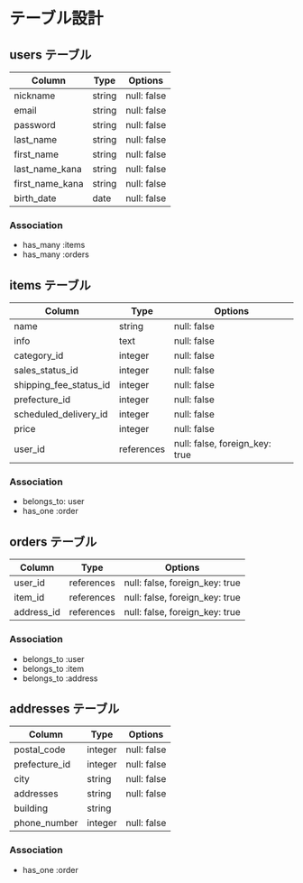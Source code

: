 # テーブル設計

## users テーブル

| Column          | Type    | Options     |
| --------------- | ------- | ----------- |
| nickname        | string  | null: false |
| email           | string  | null: false |
| password        | string  | null: false |
| last_name       | string  | null: false |
| first_name      | string  | null: false |
| last_name_kana  | string  | null: false |
| first_name_kana | string  | null: false |
| birth_date      | date    | null: false |


### Association

- has_many :items
- has_many :orders

## items テーブル

| Column                  | Type       | Options                        |
| ----------------------- | ---------- | ------------------------------ |
| name                    | string     | null: false                    |
| info                    | text       | null: false                    |
| category_id             | integer    | null: false                    |
| sales_status_id         | integer    | null: false                    |
| shipping_fee_status_id  | integer    | null: false                    |
| prefecture_id           | integer    | null: false                    |
| scheduled_delivery_id   | integer    | null: false                    |
| price                   | integer    | null: false                    |
| user_id                 | references | null: false, foreign_key: true |

### Association

- belongs_to: user
- has_one :order

## orders テーブル

| Column       | Type       | Options                        |
| ------------ | ---------- | ------------------------------ |
| user_id      | references | null: false, foreign_key: true |
| item_id      | references | null: false, foreign_key: true |
| address_id   | references | null: false, foreign_key: true |

### Association

- belongs_to :user
- belongs_to :item
- belongs_to :address

## addresses テーブル

| Column        | Type    | Options     |
| ------------- | ------- | ----------- |
| postal_code   | integer | null: false |
| prefecture_id | integer | null: false |
| city          | string  | null: false |
| addresses     | string  | null: false |
| building      | string  |             |
| phone_number  | integer | null: false |

### Association

- has_one :order